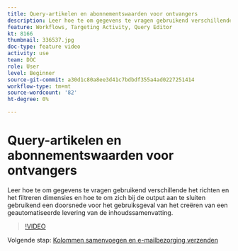 ```yaml
---
title: Query-artikelen en abonnementswaarden voor ontvangers
description: Leer hoe te om gegevens te vragen gebruikend verschillende het richten en het filtreren dimensies en hoe te om zich bij de output aan te sluiten gebruikend een doorsnede voor het gebruiksgeval van het creëren van een geautomatiseerde levering van de inhoudssamenvatting.
feature: Workflows, Targeting Activity, Query Editor
kt: 8166
thumbnail: 336537.jpg
doc-type: feature video
activity: use
team: DOC
role: User
level: Beginner
source-git-commit: a30d1c80a8ee3d41c7bdbdf355a4ad0227251414
workflow-type: tm+mt
source-wordcount: '82'
ht-degree: 0%

---
```



# Query-artikelen en abonnementswaarden voor ontvangers

Leer hoe te om gegevens te vragen gebruikend verschillende het richten en het filtreren dimensies en hoe te om zich bij de output aan te sluiten gebruikend een doorsnede voor het gebruiksgeval van het creëren van een geautomatiseerde levering van de inhoudssamenvatting.

>[!VIDEO](https://video.tv.adobe.com/v/336537?quality=12)

Volgende stap: [Kolommen samenvoegen en e-mailbezorging verzenden](/help/tutorial-using-soap-apis/join-columns-and-send-automated-email-delivery.md)
